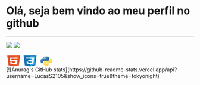 <link rel="stylesheet" href="readCores.css">
<h1>Olá, seja bem vindo ao meu perfil no github</h1>
<hr>

<div>
  <a href="https://www.linkedin.com/in/lucas-g-70356621a/" target="_blank"><img src="https://img.shields.io/badge/-LinkedIn-%230077B5?style=for-the-badge&logo=linkedin&logoColor=white" target="_blank"></a>
  <a href="https://www.instagram.com/lcsg210/" target="_blank"><img src="https://img.shields.io/badge/-Instagram-%23E4405F?style=for-the-badge&logo=instagram&logoColor=white" target="_blank"></a> 
 </div>
 <div style="display: inline_block"><br>
  <img align="center" alt="Lucas-HTML" height="30" width="40" src="https://raw.githubusercontent.com/devicons/devicon/master/icons/html5/html5-original.svg">
  <img align="center" alt="Lucas-CSS" height="30" width="40" src="https://raw.githubusercontent.com/devicons/devicon/master/icons/css3/css3-original.svg">
  <img align="center" alt="Lucas-Py" height="30" width="40" src="https://raw.githubusercontent.com/devicons/devicon/master/icons/python/python-original.svg">
</div>
[![Anurag's GitHub stats](https://github-readme-stats.vercel.app/api?username=LucasS2105&show_icons=true&theme=tokyonight)

